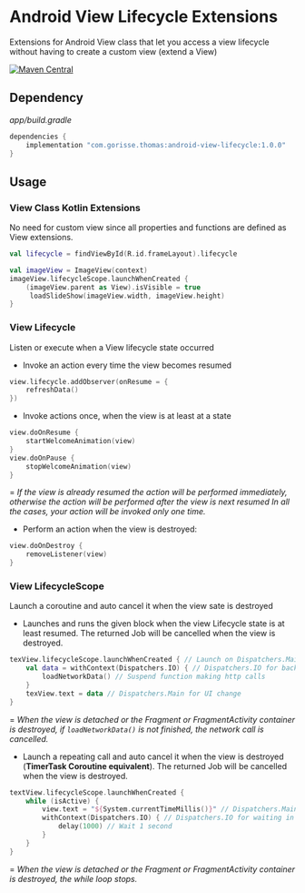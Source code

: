 # Android View Lifecycle Extensions
Extensions for Android View class that let you access a view lifecycle without having to create a custom view (extend a View)

[![Maven Central](https://img.shields.io/maven-central/v/com.gorisse.thomas/android-view-lifecycle.svg?label=Maven%20Central)](https://search.maven.org/search?q=g:%22com.gorisse.thomas%22%20AND%20a:%22android-view-lifecycle%22)

## Dependency

*app/build.gradle*
```gradle
dependencies {
    implementation "com.gorisse.thomas:android-view-lifecycle:1.0.0"
}
```

## Usage

### View Class Kotlin Extensions

No need for custom view since all properties and functions are defined as View extensions.
```kotlin
val lifecycle = findViewById(R.id.frameLayout).lifecycle
```

```kotlin
val imageView = ImageView(context)
imageView.lifecycleScope.launchWhenCreated {
    (imageView.parent as View).isVisible = true
     loadSlideShow(imageView.width, imageView.height)
}
```

### View Lifecycle
Listen or execute when a View lifecycle state occurred

- Invoke an action every time the view becomes resumed

```kotlin
view.lifecycle.addObserver(onResume = {
    refreshData()
})
```

- Invoke actions once, when the view is at least at a state

```kotlin
view.doOnResume {
    startWelcomeAnimation(view)
}
view.doOnPause {
    stopWelcomeAnimation(view)
}
```

= *If the view is already resumed the action will be performed immediately, otherwise the action will be performed after the view is next resumed
In all the cases, your action will be invoked only one time.*

- Perform an action when the view is destroyed:

```kotlin
view.doOnDestroy {
    removeListener(view)
}
```

### View LifecycleScope
Launch a coroutine and auto cancel it when the view sate is destroyed

- Launches and runs the given block when the view Lifecycle state is at least resumed. The returned Job will be cancelled when the view is destroyed.

```kotlin
texView.lifecycleScope.launchWhenCreated { // Launch on Dispatchers.Main
    val data = withContext(Dispatchers.IO) { // Dispatchers.IO for background task
        loadNetworkData() // Suspend function making http calls
    }
    texView.text = data // Dispatchers.Main for UI change
}
```

= *When the view is detached or the Fragment or FragmentActivity container is destroyed, if `loadNetworkData()` is not finished, the network call is cancelled.*

- Launch a repeating call and auto cancel it when the view is destroyed (**TimerTask Coroutine equivalent**). The returned Job will be cancelled when the view is destroyed.

```kotlin
textView.lifecycleScope.launchWhenCreated {
    while (isActive) {
        view.text = "${System.currentTimeMillis()}" // Dispatchers.Main
        withContext(Dispatchers.IO) { // Dispatchers.IO for waiting in background
            delay(1000) // Wait 1 second
        }
    }
}
```
= *When the view is detached or the Fragment or FragmentActivity container is destroyed, the while loop stops.*

